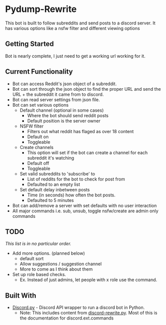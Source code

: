 # Pydump-Rewrite
This bot is built to follow subreddits and send posts to a discord server.
It has various options like a nsfw filter and different viewing options 

## Getting Started
Bot is nearly complete, I just need to get a working url working for it. 

## Current Functionality
* Bot can access Reddit's json object of a subreddit.
* Bot can sort through the json object to find the proper URL and send the URL + the subreddit it came from to discord. 
* Bot can read server settings from json file.
* Bot can set various options
  * Default channel (optional in some cases)
    * Where the bot should send reddit posts
    * Default position is the server owner
  * NSFW filter
    * Filters out what reddit has flaged as over 18 content
    * Default on
    * Toggleable
  * Create channels
    * This option will set if the bot can create a channel for each subreddit it's watching
    * Default off
    * Toggleable
  * Set valid subreddits to 'subscribe' to
    * List of reddits for the bot to check for post from
    * Defaulted to an empty list
  * Set default delay inbetween posts
    * Time (in seconds) how often the bot posts.
    * Defaulted to 5 minutes
* Bot can add/remove a server with set defaults with no user interaction
* All major commands i.e. sub, unsub, toggle nsfw/create are admin only commands

## TODO
*This list is in no particular order.*
* Add more options. (planned below)
  * default sort
  * Allow suggestions / suggestion channel
  * More to come as I think about them
* Set up role based checks. 
  * Ex. Instead of just admins, let people with x role use the command.

## Built With
* [Discord.py](https://github.com/Rapptz/discord.py) - Discord API wrapper to run a discord bot in Python.
  * Note: This includes content from [discord-rewrite.py](https://discordpy.readthedocs.io/en/rewrite/index.html).
  Most of this is the documentation for discord.ext.commands
  
